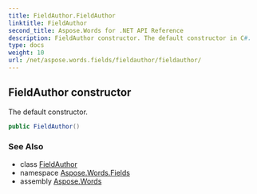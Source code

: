 ```yaml
---
title: FieldAuthor.FieldAuthor
linktitle: FieldAuthor
second_title: Aspose.Words for .NET API Reference
description: FieldAuthor constructor. The default constructor in C#.
type: docs
weight: 10
url: /net/aspose.words.fields/fieldauthor/fieldauthor/
---
```

## FieldAuthor constructor

The default constructor.

```csharp
public FieldAuthor()
```

### See Also

* class [FieldAuthor](../)
* namespace [Aspose.Words.Fields](../../fieldauthor/)
* assembly [Aspose.Words](../../../)
